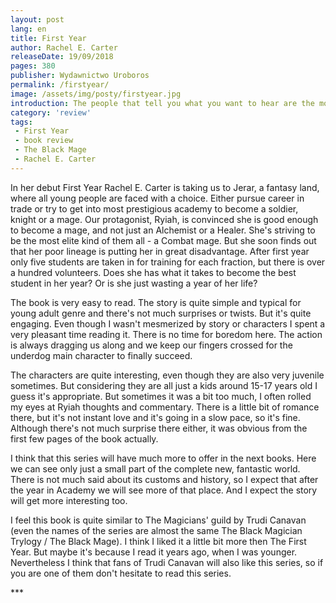 ```yaml
---
layout: post
lang: en
title: First Year
author: Rachel E. Carter
releaseDate: 19/09/2018
pages: 380
publisher: Wydawnictwo Uroboros
permalink: /firstyear/
image: /assets/img/posty/firstyear.jpg
introduction: The people that tell you what you want to hear are the most dangerous enemies you'll ever meet.
category: 'review'
tags:
 - First Year
 - book review
 - The Black Mage
 - Rachel E. Carter
---
```

  In her debut First Year Rachel E. Carter is taking us to Jerar, a fantasy land, where all young people are faced with a choice. Either pursue career in trade or try to get into most prestigious academy to become a soldier, knight or a mage. Our protagonist, Ryiah, is convinced she is good enough to become a mage, and not just an Alchemist or a Healer. She's striving to be the most elite kind of them all - a Combat mage. But she soon finds out that her poor lineage is putting her in great disadvantage. After first year only five students are taken in for training for each fraction, but there is over a hundred volunteers. Does she has what it takes to become the best student in her year? Or is she just wasting a year of her life?

  The book is very easy to read. The story is quite simple and typical for young adult genre and there's not much surprises or twists. But it's quite engaging. Even though I wasn't mesmerized by story or characters I spent a very pleasant time reading it. There is no time for boredom here. The action is always dragging us along and we keep our fingers crossed for the underdog main character to finally succeed.

  The characters are quite interesting, even though they are also very juvenile sometimes. But considering they are all just a kids around 15-17 years old I guess it's appropriate. But sometimes it was a bit too much, I often rolled my eyes at Ryiah thoughts and commentary. There is a little bit of romance there, but it's not instant love and it's going in a slow pace, so it's fine. Although there's not much surprise there either, it was obvious from the first few pages of the book actually.

  I think that this series will have much more to offer in the next books. Here we can see only just a small part of the complete new, fantastic world. There is not much said about its customs and history,  so I expect that after the year in Academy we will see more of that place. And I expect the story will get more interesting too.

  I feel this book is quite similar to The Magicians' guild by Trudi Canavan (even the names of the series are almost the same The Black Magician Trylogy / The Black Mage). I think I liked it a little bit more then The First Year. But maybe it's because I read it years ago, when I was younger. Nevertheless I think that fans of Trudi Canavan will also like this series, so if you are one of them don't hesitate to read this series. 


  \*\*\*
